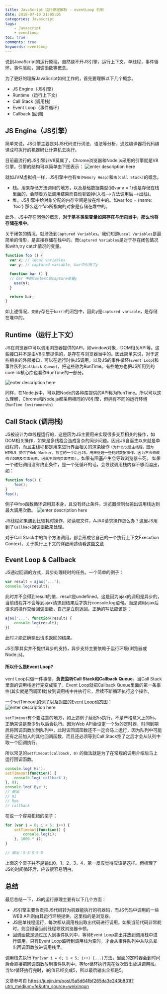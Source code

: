 ```yaml
---
title: JavaScript 运行原理解析 - eventLoop 机制
date: 2018-07-10 21:05:05
categories: Javascript
tags:
    - Javascript
    - eventLoop
toc: true
comments: true 
keywords: eventLoop
---
```


说到JavaScript的运行原理，自然绕不开JS引擎，运行上下文，单线程，事件循环，事件驱动，回调函数等概念。

为了更好的理解JavaScript如何工作的，首先要理解以下几个概念。
- JS Engine（JS引擎）
- Runtime（运行上下文）
- Call Stack (调用栈)
- Event Loop（事件循环）
- Callback (回调)

## JS Engine（JS引擎）
简单来说，JS引擎主要是对JS代码进行词法、语法等分析，通过编译器将代码编译成可执行的机器码让计算机去执行。

目前最流行的JS引擎非V8莫属了，Chrome浏览器和Node.js采用的引擎就是V8引擎。引擎的结构可以简单由下图表示：
![enter description here](https://user-gold-cdn.xitu.io/2018/1/16/160fcd26feb7b02b?imageView2/0/w/1280/h/960/format/webp/ignore-error/1)

就如JVM虚拟机一样，JS引擎中也有`堆(Memory Heap)`和`栈(Call Stack)`的概念。
- 栈。用来存储方法调用的地方，以及基础数据类型(如var a = 1)也是存储在栈里面的，会随着方法调用结束而自动销毁掉(入栈-->方法调用后-->出栈)。
- 堆。JS引擎中给对象分配的内存空间是放在堆中的。如var foo = {name: 'foo'} 那么这个foo所指向的对象是存储在堆中的。

此外，JS中存在闭包的概念，**对于基本类型变量如果存在与闭包当中，那么也将存储在堆中**。

关于闭包的情况，就涉及到`Captured Variables`。我们知道`Local Variables`是最简单的情形，是直接存储在栈中的。而`Captured Variables`是对于存在闭包情况和with,try catch情况的变量。

``` javascript
function foo () {
  var x; // local variables
  var y; // captured variable, bar中引用了y

  function bar () {
  // bar 中的context会capture变量y
    use(y);
  }

  return bar;
}
```
如上述情况，`变量y`存在于`bar()`的闭包中，因此y是`captured variable`，是存储在堆中的。

## Runtime（运行上下文）
JS在浏览器中可以调用浏览器提供的API，如window对象，DOM相关API等。这些接口并不是由V8引擎提供的，是存在与浏览器当中的。因此简单来说，对于这些相关的外部接口，可以在运行时供JS调用，以及JS的事件循环(`Event Loop`)和事件队列(`Callback Queue)`，把这些称为RunTime。有些地方也把JS所用到的core lib核心库也看作RunTime的一部分。

![enter description here](https://user-gold-cdn.xitu.io/2018/1/16/160fcd26fb5bb968?imageView2/0/w/1280/h/960/format/webp/ignore-error/1)

同样，在Node.js中，可以把Node的各种库提供的API称为RunTime。所以可以这么理解，Chrome和Node.js都采用相同的V8引擎，但拥有不同的运行环境(`RunTime Environments`)

## Call Stack (调用栈)
JS被设计为单线程运行的，这是因为JS主要用来实现很多交互相关的操作，如DOM相关操作，如果是多线程会造成复杂的同步问题。因此JS自诞生以来就是单线程的，而且主线程都是用来进行界面相关的渲染操作 `(为什么说是主线程，因为HTML5 提供了Web Worker，独立的一个后台JS，用来处理一些耗时数据操作。因为不会修改相关DOM及页面元素，因此不影响页面性能)`，如果有阻塞产生会导致浏览器卡死。
如果一个递归调用没有终止条件，是一个死循环的话，会导致调用栈内存不够而溢出，如：

```javascript
function foo() {
    foo();
}
foo();
```
例子中foo函数循环调用其本身，且没有终止条件，浏览器控制台输出调用栈达到最大调用次数。
![enter description here](https://user-gold-cdn.xitu.io/2018/1/16/160fcd26fae57ded?imageView2/0/w/1280/h/960/format/webp/ignore-error/1)

JS线程如果遇到比较耗时操作，如读取文件，AJAX请求操作怎么办？这里JS用到了`Callback`回调函数来处理。

对于Call Stack中的每个方法调用，都会形成它自己的一个执行上下文Execution Context，关于执行上下文的详细阐述请看[这篇文章](https://juejin.im/post/5a5ee28f6fb9a01cbe655860)

## Event Loop & Callback
JS通过回调的方式，异步处理耗时的任务。一个简单的例子：

```javascript
var result = ajax('...');
console.log(result);
```
此时并不会得到result的值，result是undefined。这是因为ajax的调用是异步的，当前线程并不会等到ajax请求到结果后才执行console.log语句。而是调用ajax后请求的操作交给回调函数，自己是立刻返回。正确的写法应该是：

```javascript
ajax('...', function(result) {
    console.log(result);
})
```
此时才能正确输出请求返回的结果。

JS引擎其实并不提供异步的支持，异步支持主要依赖于运行环境(浏览器或Node.js)。

#### 所以什么是Event Loop?
vent Loop只做一件事情，**负责监听Call Stack和Callback Queue**。当Call Stack里面的调用栈运行完变成空了，Event Loop就把Callback Queue里面的第一条事件(其实就是回调函数)放到调用栈中并执行它，后续不断循环执行这个操作。

一个setTimeout的[例子以及对应的Event Loop动态图](https://blog.sessionstack.com/how-javascript-works-event-loop-and-the-rise-of-async-programming-5-ways-to-better-coding-with-2f077c4438b5)：
![enter description here](https://user-gold-cdn.xitu.io/2018/1/16/160fcd26f8023a85?imageslim)

`setTimeout`有个要注意的地方，如上述例子延迟5s执行，不是严格意义上的5s，正确来说是至少5s以后会执行。因为Web API会设定一个5s的定时器，时间到期后将回调函数加到队列中，此时该回调函数还不一定会马上运行，因为队列中可能还有之前加入的其他回调函数，而且还必须等到Call Stack空了之后才会从队列中取一个回调执行。

所以常见的`setTimeout(callback, 0)` 的做法就是为了在常规的调用介绍后马上运行回调函数。

```javascript
console.log('Hi');
setTimeout(function() {
    console.log('callback');
}, 0);
console.log('Bye');
// 输出
// Hi
// Bye
// callback
```
在说一个容易犯错的栗子：
```javascript
for (var i = 0; i < 5; i++) {
    setTimeout(function() {
        console.log(i);
    }, 1000 * i);
}
	
// 输出：5 5 5 5 5
```
上面这个栗子并不是输出0，1，2，3，4，第一反应觉得应该是这样。但梳理了JS的时间循环后，应该很容易明白。

## 总结
最后总结一下，JS的运行原理主要有以下几个方面：
- JS引擎主要负责把JS代码转为机器能执行的机器码，而JS代码中调用的一些WEB API则由其运行环境提供，这里指的是浏览器。
- JS是单线程运行，每次都从调用栈出取出代码进行调用。如果当前代码非常耗时，则会阻塞当前线程导致浏览器卡顿。
- 回调函数是通过加入到事件队列中，等待Event Loop拿出并放到调用栈中进行调用。只有Event Loop监听到调用栈为空时，才会从事件队列中从队头拿出回调函数放进调用栈里。

调用栈先执行 `for(var i = 0; i < 5; i++) {...}`方法，里面的定时器会到时间后会直接把回调函数放到事件队列中，等for循环执行完在依次取出放进调用栈。当for循环执行完时，i的值已经变成5，所以最后输出全都是5。

文章参考自 https://juejin.im/post/5a5d64fbf265da3e243b831f?utm_medium=fe&utm_source=weixinqun